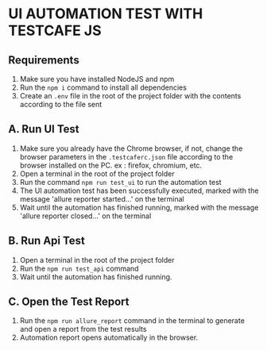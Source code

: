 # UI AUTOMATION TEST WITH TESTCAFE JS #

## Requirements ##
1. Make sure you have installed NodeJS and npm
2. Run the `npm i` command to install all dependencies
3. Create an `.env` file in the root of the project folder with the contents according to the file sent

## A. Run UI Test ##
1. Make sure you already have the Chrome browser, if not, change the browser parameters in the `.testcaferc.json` file according to the browser installed on the PC. ex : firefox, chromium, etc.
2. Open a terminal in the root of the project folder
3. Run the command `npm run test_ui` to run the automation test
4. The UI automation test has been successfully executed, marked with the message 'allure reporter started...' on the terminal
5. Wait until the automation has finished running, marked with the message 'allure reporter closed...' on the terminal

## B. Run Api Test ##
1. Open a terminal in the root of the project folder
2. Run the `npm run test_api` command
3. Wait until the automation has finished running.

## C. Open the Test Report ##
1. Run the `npm run allure_report` command in the terminal to generate and open a report from the test results
2. Automation report opens automatically in the browser.
